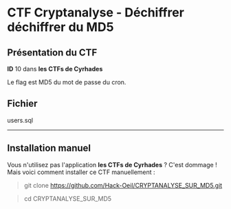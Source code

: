 # CTF Cryptanalyse - Déchiffrer déchiffrer du MD5

## Présentation du CTF 
**ID** 10 dans **les CTFs de Cyrhades**

Le flag est MD5 du mot de passe du cron.



## Fichier
users.sql


-----------

## Installation manuel
Vous n'utilisez pas l'application **les CTFs de Cyrhades** ? C'est dommage !
Mais voici comment installer ce CTF manuellement :

> git clone https://github.com/Hack-Oeil/CRYPTANALYSE_SUR_MD5.git

> cd CRYPTANALYSE_SUR_MD5
